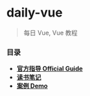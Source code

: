 # daily-vue
>每日 Vue, Vue 教程
### 目录

- **[官方指导 Official Guide](https://github.com/stephentian/daily-vue/tree/master/01-Official%20Guide)**
- **[读书笔记](https://github.com/stephentian/daily-vue)**
- **[案例 Demo](https://github.com/stephentian/daily-vue/tree/master/03-Demo)**
